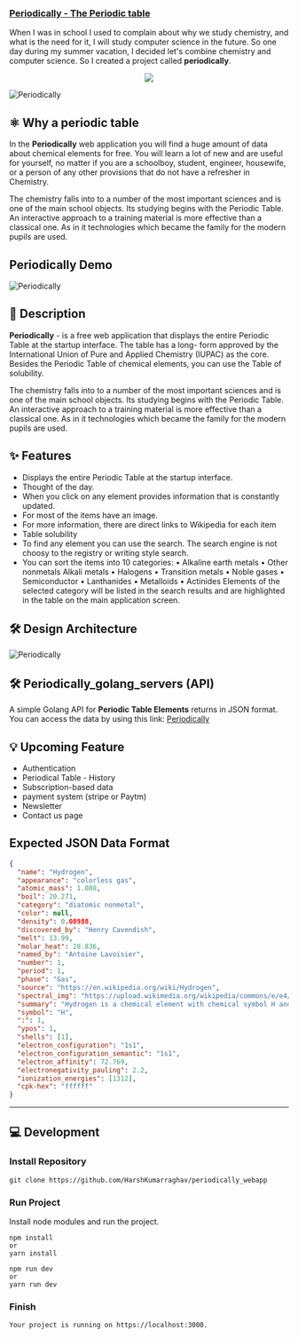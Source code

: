 ### [Periodically - The Periodic table](https://periodically.tech)

When I was in school I used to complain about why we study chemistry, and what is the need for it, I will study computer science in the future. So one day during my summer vacation, I decided let's combine chemistry and computer science. So I created a project called **periodically**.

<p align="center">
<img src="https://img.shields.io/badge/Author-@HarshKumarraghav-critical" />
</p>

![Periodically](public/Periodically-poster.gif)

## ⚛️ Why a periodic table

In the **Periodically** web application you will find a huge amount of data about chemical elements for free. You will learn a lot of new and are useful for yourself, no matter if you are a schoolboy, student, engineer, housewife, or a person of any other provisions that do not have a refresher in Chemistry.

The chemistry falls into to a number of the most important sciences and is one of the main school objects.
Its studying begins with the Periodic Table. An interactive approach to a training material is more effective than a classical one. As in it
technologies which became the family for the modern pupils are used.

## Periodically Demo

![Periodically](public/periodically-demo.gif)

## 📌 Description

**Periodically** - is a free web application that displays the entire Periodic Table at the startup interface. The table has a long-
form approved by the International Union of Pure and Applied Chemistry (IUPAC) as the core. Besides the Periodic Table of
chemical elements, you can use the Table of solubility.

The chemistry falls into to a number of the most important sciences and is one of the main school objects.
Its studying begins with the Periodic Table. An interactive approach to a training material is more effective than a classical one. As in it
technologies which became the family for the modern pupils are used.

## ✨ Features

- Displays the entire Periodic Table at the startup interface.
- Thought of the day.
- When you click on any element provides information that is constantly updated.
- For most of the items have an image.
- For more information, there are direct links to Wikipedia for each item
- Table solubility
- To find any element you can use the search. The search engine is not choosy to the registry or writing style search.
- You can sort the items into 10 categories:
  • Alkaline earth metals
  • Other nonmetals
  Alkali metals
  • Halogens
  • Transition metals
  • Noble gases
  • Semiconductor
  • Lanthanides
  • Metalloids
  • Actinides
  Elements of the selected category will be listed in the search results and are highlighted in the table on the main application
  screen.

## 🛠️ Design Architecture

![Periodically](public/design_arc.png)

## 🛠️ Periodically_golang_servers (API)

A simple Golang API for **Periodic Table Elements** returns in JSON format.
You can access the data by using this link:
[Periodically](https://periodically-golang-server.herokuapp.com)

## 💡 Upcoming Feature

- Authentication
- Periodical Table - History
- Subscription-based data
- payment system (stripe or Paytm)
- Newsletter
- Contact us page

## Expected JSON Data Format

```JSON
{
  "name": "Hydrogen",
  "appearance": "colorless gas",
  "atomic_mass": 1.008,
  "boil": 20.271,
  "category": "diatomic nonmetal",
  "color": null,
  "density": 0.08988,
  "discovered_by": "Henry Cavendish",
  "melt": 13.99,
  "molar_heat": 28.836,
  "named_by": "Antoine Lavoisier",
  "number": 1,
  "period": 1,
  "phase": "Gas",
  "source": "https://en.wikipedia.org/wiki/Hydrogen",
  "spectral_img": "https://upload.wikimedia.org/wikipedia/commons/e/e4/Hydrogen_Spectra.jpg",
  "summary": "Hydrogen is a chemical element with chemical symbol H and atomic number 1. With an atomic weight of 1.00794 u, hydrogen is the lightest element on the periodic table. Its monatomic form (H) is the most abundant chemical substance in the Universe, constituting roughly 75% of all baryonic mass.",
  "symbol": "H",
  ":": 1,
  "ypos": 1,
  "shells": [1],
  "electron_configuration": "1s1",
  "electron_configuration_semantic": "1s1",
  "electron_affinity": 72.769,
  "electronegativity_pauling": 2.2,
  "ionization_energies": [1312],
  "cpk-hex": "ffffff"
}
```

---

## 💻 Development

### Install Repository

```git
git clone https://github.com/HarshKumarraghav/periodically_webapp
```

### Run Project

Install node modules and run the project.

```
npm install
or
yarn install
```

```
npm run dev
or
yarn run dev
```

### Finish

```
Your project is running on https://localhost:3000.
```
